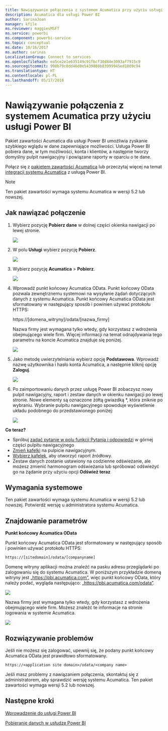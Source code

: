 ```yaml
---
title: Nawiązywanie połączenia z systemem Acumatica przy użyciu usługi Power BI
description: Acumatica dla usługi Power BI
author: SarinaJoan
manager: kfile
ms.reviewer: maggiesMSFT
ms.service: powerbi
ms.component: powerbi-service
ms.topic: conceptual
ms.date: 10/16/2017
ms.author: sarinas
LocalizationGroup: Connect to services
ms.openlocfilehash: ea5ce2e1e635149c91fbcf38d84e3093af7915c9
ms.sourcegitcommit: 998b79c0dd46d0e5439888b83999945ed1809c94
ms.translationtype: HT
ms.contentlocale: pl-PL
ms.lasthandoff: 05/17/2018
---
```

# <a name="connect-to-acumatica-with-power-bi"></a>Nawiązywanie połączenia z systemem Acumatica przy użyciu usługi Power BI
Pakiet zawartości Acumatica dla usługi Power BI umożliwia zyskanie szybkiego wglądu w dane zapewniające możliwości. Usługa Power BI pobiera dane, w tym możliwości, konta i klientów, a następnie tworzy domyślny pulpit nawigacyjny i powiązane raporty w oparciu o te dane.

Połącz się z [pakietem zawartości Acumatica](https://app.powerbi.com/getdata/services/acumatica) lub przeczytaj więcej na temat [integracji systemu Acumatica](https://powerbi.microsoft.com/integrations/acumatica) z usługą Power BI.

>[!NOTE]
>Ten pakiet zawartości wymaga systemu Acumatica w wersji 5.2 lub nowszej.

## <a name="how-to-connect"></a>Jak nawiązać połączenie
1. Wybierz pozycję **Pobierz dane** w dolnej części okienka nawigacji po lewej stronie.
   
   ![](media/service-connect-to-acumatica/getdata3.png)
2. W polu **Usługi** wybierz pozycję **Pobierz**.
   
   ![](media/service-connect-to-acumatica/getdata2.png)
3. Wybierz pozycję **Acumatica** \> **Pobierz**.
   
   ![](media/service-connect-to-acumatica/acumatica.png)
4. Wprowadź punkt końcowy Acumatica OData. Punkt końcowy OData pozwala zewnętrznemu systemowi na wysyłanie żądań dotyczących danych z systemu Acumatica. Punkt końcowy Acumatica OData jest sformatowany w następujący sposób i powinien używać protokołu HTTPS:
   
     https://[domena_witryny]/odata/[nazwa_firmy]
   
   Nazwa firmy jest wymagana tylko wtedy, gdy korzystasz z wdrożenia obejmującego wiele firm. Więcej informacji na temat odnajdywania tego parametru na koncie Acumatica znajduje się poniżej.
   
   ![](media/service-connect-to-acumatica/parameters.png)
5. Jako metodę uwierzytelniania wybierz opcję **Podstawowa**. Wprowadź nazwę użytkownika i hasło konta Acumatica, a następnie kliknij opcję **Zaloguj**.
   
    ![](media/service-connect-to-acumatica/creds2.png)
6. Po zaimportowaniu danych przez usługę Power BI zobaczysz nowy pulpit nawigacyjny, raport i zestaw danych w okienku nawigacji po lewej stronie. Nowe elementy są oznaczone żółtą gwiazdką \*, która zniknie po wybraniu. Wybranie pulpitu nawigacyjnego spowoduje wyświetlenie układu podobnego do przedstawionego poniżej:
   
    ![](media/service-connect-to-acumatica/dashboard.png)

**Co teraz?**

* Spróbuj [zadać pytanie w polu funkcji Pytania i odpowiedzi](power-bi-q-and-a.md) w górnej części pulpitu nawigacyjnego
* [Zmień kafelki](service-dashboard-edit-tile.md) na pulpicie nawigacyjnym.
* [Wybierz kafelek](service-dashboard-tiles.md), aby otworzyć raport źródłowy.
* Zestaw danych zostanie ustawiony na codzienne odświeżanie, ale możesz zmienić harmonogram odświeżania lub spróbować odświeżyć go na żądanie przy użyciu opcji **Odśwież teraz**

## <a name="system-requirements"></a>Wymagania systemowe
Ten pakiet zawartości wymaga systemu Acumatica w wersji 5.2 lub nowszej. Potwierdź wersję u administratora systemu Acumatica.

## <a name="finding-parameters"></a>Znajdowanie parametrów
**Punkt końcowy Acumatica OData**

Punkt końcowy Acumatica OData jest sformatowany w następujący sposób i powinien używać protokołu HTTPS:

    https://[sitedomain]/odata/[companyname]

Domenę witryny aplikacji można znaleźć na pasku adresu przeglądarki po zalogowaniu się do systemu Acumatica. W poniższym przykładzie domeną witryny jest „https://pbi.acumatica.com”, więc punkt końcowy OData, który należy podać, wygląda następująco: „https://pbi.acumatica.com/odata”.

 ![](media/service-connect-to-acumatica/url.png)

Nazwa firmy jest wymagana tylko wtedy, gdy korzystasz z wdrożenia obejmującego wiele firm. Możesz znaleźć te informacje na stronie logowania w systemie Acumatica.

![](media/service-connect-to-acumatica/signin2.png)

## <a name="troubleshooting"></a>Rozwiązywanie problemów
Jeśli nie możesz się zalogować, upewnij się, że podany punkt końcowy Acumatica OData jest prawidłowo sformatowany.

    https://<application site domain>/odata/<company name>

Jeśli masz problemy z nawiązaniem połączenia, skontaktuj się z administratorem, aby sprawdzić wersję systemu Acumatica. Ten pakiet zawartości wymaga wersji 5.2 lub nowszej.

## <a name="next-steps"></a>Następne kroki
[Wprowadzenie do usługi Power BI](service-get-started.md)

[Pobieranie danych w usłudze Power BI](service-get-data.md)

